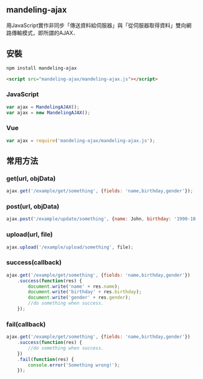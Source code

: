 ## mandeling-ajax
用JavaScript實作非同步「傳送資料給伺服器」與「從伺服器取得資料」雙向網路傳輸模式，即所謂的AJAX．

## 安裝
```sh
npm install mandeling-ajax
```
```html
<script src="mandeling-ajax/mandeling-ajax.js"></script>
```
### JavaScript
```javascript
var ajax = MandelingAJAX();
var ajax = new MandelingAJAX();
```
### Vue
```javascript
var ajax = require('mandeling-ajax/mandeling-ajax.js');
```
## 常用方法
### get(url, objData)
```javascript
ajax.get('/example/get/something', {fields: 'name,birthday,gender'});
```
### post(url, objData)
```javascript
ajax.post('/example/update/something', {name: John, birthday: '1990-10-20'});
```
### upload(url, file)
```javascript
ajax.upload('/example/upload/something', file);
```
### success(callback)
```javascript
ajax.get('/example/get/something', {fields: 'name,birthday,gender'})  
    .success(function(res) {  
        document.write('name' + res.name);  
        document.write('birthday' + res.birthday);  
        document.write('gender' + res.gender);  
        //do something when success.   
    });
```
### fail(callback)
```javascript
ajax.get('/example/get/something', {fields: 'name,birthday,gender'})  
    .success(function(res) {  
        //do something when success.   
    })  
    .fail(function(res) {  
        console.error('Something wrong!');  
    });  
```
